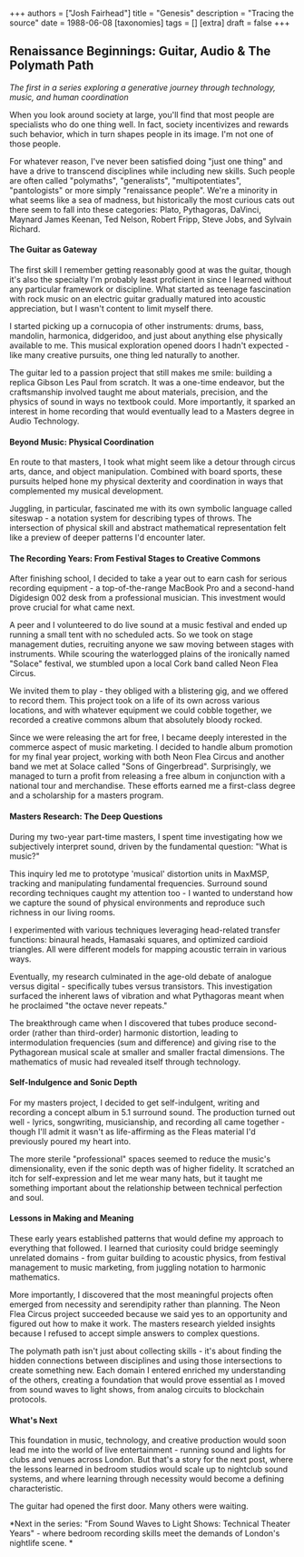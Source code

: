 +++
authors = ["Josh Fairhead"]
title = "Genesis"
description = "Tracing the source"
date = 1988-06-08
[taxonomies]
tags = []
[extra]
draft = false
+++

## Renaissance Beginnings: Guitar, Audio & The Polymath Path

*The first in a series exploring a generative journey through technology, music, and human coordination*

When you look around society at large, you'll find that most people are specialists who do one thing well. In fact, society incentivizes and rewards such behavior, which in turn shapes people in its image. I'm not one of those people.

For whatever reason, I've never been satisfied doing "just one thing" and have a drive to transcend disciplines while including new skills. Such people are often called "polymaths", "generalists", "multipotentiates", "pantologists" or more simply "renaissance people". We're a minority in what seems like a sea of madness, but historically the most curious cats out there seem to fall into these categories: Plato, Pythagoras, DaVinci, Maynard James Keenan, Ted Nelson, Robert Fripp, Steve Jobs, and Sylvain Richard.

#### The Guitar as Gateway
The first skill I remember getting reasonably good at was the guitar, though it's also the specialty I'm probably least proficient in since I learned without any particular framework or discipline. What started as teenage fascination with rock music on an electric guitar gradually matured into acoustic appreciation, but I wasn't content to limit myself there.

I started picking up a cornucopia of other instruments: drums, bass, mandolin, harmonica, didgeridoo, and just about anything else physically available to me. This musical exploration opened doors I hadn't expected - like many creative pursuits, one thing led naturally to another.

The guitar led to a passion project that still makes me smile: building a replica Gibson Les Paul from scratch. It was a one-time endeavor, but the craftsmanship involved taught me about materials, precision, and the physics of sound in ways no textbook could. More importantly, it sparked an interest in home recording that would eventually lead to a Masters degree in Audio Technology.

#### Beyond Music: Physical Coordination
En route to that masters, I took what might seem like a detour through circus arts, dance, and object manipulation. Combined with board sports, these pursuits helped hone my physical dexterity and coordination in ways that complemented my musical development.

Juggling, in particular, fascinated me with its own symbolic language called siteswap - a notation system for describing types of throws. The intersection of physical skill and abstract mathematical representation felt like a preview of deeper patterns I'd encounter later.

#### The Recording Years: From Festival Stages to Creative Commons
After finishing school, I decided to take a year out to earn cash for serious recording equipment - a top-of-the-range MacBook Pro and a second-hand Digidesign 002 desk from a professional musician. This investment would prove crucial for what came next.

A peer and I volunteered to do live sound at a music festival and ended up running a small tent with no scheduled acts. So we took on stage management duties, recruiting anyone we saw moving between stages with instruments. While scouring the waterlogged plains of the ironically named "Solace" festival, we stumbled upon a local Cork band called Neon Flea Circus.

We invited them to play - they obliged with a blistering gig, and we offered to record them. This project took on a life of its own across various locations, and with whatever equipment we could cobble together, we recorded a creative commons album that absolutely bloody rocked.

Since we were releasing the art for free, I became deeply interested in the commerce aspect of music marketing. I decided to handle album promotion for my final year project, working with both Neon Flea Circus and another band we met at Solace called "Sons of Gingerbread". Surprisingly, we managed to turn a profit from releasing a free album in conjunction with a national tour and merchandise. These efforts earned me a first-class degree and a scholarship for a masters program.

#### Masters Research: The Deep Questions
During my two-year part-time masters, I spent time investigating how we subjectively interpret sound, driven by the fundamental question: "What is music?"

This inquiry led me to prototype 'musical' distortion units in MaxMSP, tracking and manipulating fundamental frequencies. Surround sound recording techniques caught my attention too - I wanted to understand how we capture the sound of physical environments and reproduce such richness in our living rooms.

I experimented with various techniques leveraging head-related transfer functions: binaural heads, Hamasaki squares, and optimized cardioid triangles. All were different models for mapping acoustic terrain in various ways.

Eventually, my research culminated in the age-old debate of analogue versus digital - specifically tubes versus transistors. This investigation surfaced the inherent laws of vibration and what Pythagoras meant when he proclaimed "the octave never repeats."

The breakthrough came when I discovered that tubes produce second-order (rather than third-order) harmonic distortion, leading to intermodulation frequencies (sum and difference) and giving rise to the Pythagorean musical scale at smaller and smaller fractal dimensions. The mathematics of music had revealed itself through technology.

#### Self-Indulgence and Sonic Depth
For my masters project, I decided to get self-indulgent, writing and recording a concept album in 5.1 surround sound. The production turned out well - lyrics, songwriting, musicianship, and recording all came together - though I'll admit it wasn't as life-affirming as the Fleas material I'd previously poured my heart into.

The more sterile "professional" spaces seemed to reduce the music's dimensionality, even if the sonic depth was of higher fidelity. It scratched an itch for self-expression and let me wear many hats, but it taught me something important about the relationship between technical perfection and soul.

#### Lessons in Making and Meaning
These early years established patterns that would define my approach to everything that followed. I learned that curiosity could bridge seemingly unrelated domains - from guitar building to acoustic physics, from festival management to music marketing, from juggling notation to harmonic mathematics.

More importantly, I discovered that the most meaningful projects often emerged from necessity and serendipity rather than planning. The Neon Flea Circus project succeeded because we said yes to an opportunity and figured out how to make it work. The masters research yielded insights because I refused to accept simple answers to complex questions.

The polymath path isn't just about collecting skills - it's about finding the hidden connections between disciplines and using those intersections to create something new. Each domain I entered enriched my understanding of the others, creating a foundation that would prove essential as I moved from sound waves to light shows, from analog circuits to blockchain protocols.

#### What's Next
This foundation in music, technology, and creative production would soon lead me into the world of live entertainment - running sound and lights for clubs and venues across London. But that's a story for the next post, where the lessons learned in bedroom studios would scale up to nightclub sound systems, and where learning through necessity would become a defining characteristic.

The guitar had opened the first door. Many others were waiting.

*Next in the series: "From Sound Waves to Light Shows: Technical Theater Years" - where bedroom recording skills meet the demands of London's nightlife scene.
*
